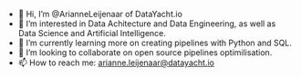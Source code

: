 - 👋 Hi, I’m @ArianneLeijenaar of DataYacht.io
- 👀 I’m interested in Data Achitecture and Data Engineering, as well as Data Science and Artificial Intelligence.
- 🌱 I’m currently learning more on creating pipelines with Python and SQL.
- 💞️ I’m looking to collaborate on open source pipelines optimilisation.
- 📫 How to reach me: arianne.leijenaar@datayacht.io

<!---
ArianneLeijenaarDataYacht/ArianneLeijenaarDataYacht is a ✨ special ✨ repository because its `README.md` (this file) appears on your GitHub profile.
You can click the Preview link to take a look at your changes.
--->
